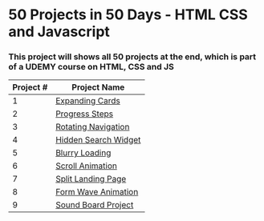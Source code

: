 # 50 Projects in 50 Days - HTML CSS and Javascript

### This project will shows all 50 projects at the end, which is part of a UDEMY course on HTML, CSS and JS

| Project # | Project Name                                                                                              |
| --------- | --------------------------------------------------------------------------------------------------------- |
| 1         | [Expanding Cards](https://github.com/Felix-Lie/50_Front_End_Projects/tree/main/ExpandingCards)            |
| 2         | [Progress Steps](https://github.com/Felix-Lie/50_Front_End_Projects/tree/main/Progress-Steps)             |
| 3         | [Rotating Navigation](https://github.com/Felix-Lie/50_Front_End_Projects/tree/main/Rotating-Navigation)   |
| 4         | [Hidden Search Widget](https://github.com/Felix-Lie/50_Front_End_Projects/tree/main/Hidden-Search-Widget) |
| 5         | [Blurry Loading](https://github.com/Felix-Lie/50_Front_End_Projects/tree/main/Blurry-Loading)             |
| 6         | [Scroll Animation](https://github.com/Felix-Lie/50_Front_End_Projects/tree/main/Scroll-Animation)         |
| 7         | [Split Landing Page](https://github.com/Felix-Lie/50_Front_End_Projects/tree/main/Split-Landing-Page)     |
| 8         | [Form Wave Animation](https://github.com/Felix-Lie/50_Front_End_Projects/tree/main/Form-Wave-Animation)   |
| 9         | [Sound Board Project](https://github.com/Felix-Lie/50_Front_End_Projects/tree/main/Sound-Board-Project)   |
